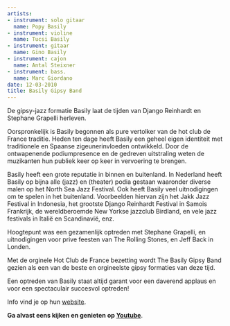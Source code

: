 ```yaml
---
artists:
- instrument: solo gitaar
  name: Popy Basily
- instrument: violine
  name: Tucsi Basily
- instrument: gitaar
  name: Gino Basily
- instrument: cajon
  name: Antal Steixner
- instrument: bass.
  name: Marc Giordano
date: 12-03-2010
title: Basily Gipsy Band
---
```

De gipsy-jazz formatie Basily laat de tijden van Django Reinhardt en Stephane Grapelli herleven. 

Oorspronkelijk is Basily begonnen als pure vertolker van de hot club de France traditie. Heden ten 
dage heeft Basily een geheel eigen identiteit met traditionele en Spaanse zigeunerinvloeden 
ontwikkeld. Door de ontwapenende podiumpresence en de gedreven uitstraling weten de muzikanten hun 
publiek keer op keer in vervoering te brengen. 

Basily heeft een grote reputatie in binnen en buitenland. In Nederland heeft Basily op bijna alle 
(jazz) en (theater) podia gestaan waaronder diverse malen op het North Sea Jazz Festival. Ook heeft 
Basily veel uitnodigingen om te spelen in het buitenland. Voorbeelden hiervan zijn het Jakk Jazz 
Festival in Indonesia, het grootste Django Reinhardt Festival in Samois Frankrijk, de wereldberoemde 
New Yorkse jazzclub Birdland, en vele jazz festivals in Italië en Scandinavië, enz. 

Hoogtepunt was een gezamenlijk optreden met Stephane Grapelli, en uitnodigingen voor prive feesten 
van The Rolling Stones, en Jeff Back in Londen. 

Met de orginele Hot Club de France bezetting wordt The Basily
Gipsy Band gezien als een van de beste en orgineelste gipsy formaties van deze tijd. 

Een optreden van Basily staat altijd garant voor een daverend applaus en voor een spectaculair succesvol optreden!

Info vind je op hun [website](http://www.basily.nl/). 

**Ga alvast eens kijken en genieten 
op [Youtube](http://www.youtube.com/watch?v=6_1CatlbKVA&feature=related)**.